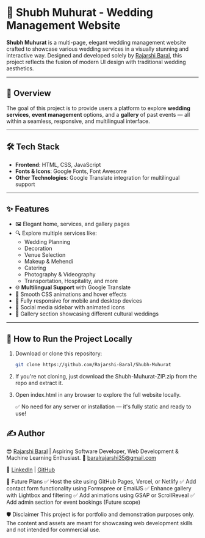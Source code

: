 # 💍 Shubh Muhurat - Wedding Management Website

**Shubh Muhurat** is a multi-page, elegant wedding management website crafted to showcase various wedding services in a visually stunning and interactive way. Designed and developed solely by [Rajarshi Baral](https://www.linkedin.com/in/rajarshi-baral-r350b01/), this project reflects the fusion of modern UI design with traditional wedding aesthetics.

---

## 📌 Overview

The goal of this project is to provide users a platform to explore **wedding services**, **event management** options, and a **gallery** of past events — all within a seamless, responsive, and multilingual interface.

---

## 🛠️ Tech Stack

- **Frontend**: HTML, CSS, JavaScript
- **Fonts & Icons**: Google Fonts, Font Awesome
- **Other Technologies**: Google Translate integration for multilingual support

---

## ✨ Features

- 🖼️ Elegant home, services, and gallery pages
- 🔍 Explore multiple services like:
  - Wedding Planning
  - Decoration
  - Venue Selection
  - Makeup & Mehendi
  - Catering
  - Photography & Videography
  - Transportation, Hospitality, and more
- 🌐 **Multilingual Support** with Google Translate
- 💅 Smooth CSS animations and hover effects
- 📱 Fully responsive for mobile and desktop devices
- 🔗 Social media sidebar with animated icons
- 📸 Gallery section showcasing different cultural weddings

---

## 🚀 How to Run the Project Locally

1. Download or clone this repository:
   ```bash
   git clone https://github.com/Rajarshi-Baral/Shubh-Muhurat
   ```
2. If you're not cloning, just download the Shubh-Muhurat-ZIP.zip from the repo and extract it.

3. Open index.html in any browser to explore the full website locally.

   ✅ No need for any server or installation — it's fully static and ready to use! 


## ✍️ Author

😎 [Rajarshi Baral](https://www.instagram.com/rajarshi__baral/)    |    Aspiring Software Developer, Web Development & Machine Learning Enthusiast.
📧 baralrajarshi35@gmail.com

🔗 [LinkedIn](https://www.linkedin.com/in/rajarshi-baral-r350b01/) | [GitHub](https://github.com/Rajarshi-Baral)




🔮 Future Plans
✅ Host the site using GitHub Pages, Vercel, or Netlify
✅ Add contact form functionality using Formspree or EmailJS
✅ Enhance gallery with Lightbox and filtering
✅ Add animations using GSAP or ScrollReveal
✅ Add admin section for event bookings (Future scope)



🛡️ Disclaimer
This project is for portfolio and demonstration purposes only. The content and assets are meant for showcasing web development skills and not intended for commercial use.
